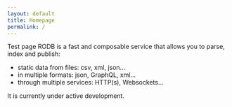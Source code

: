 ```yaml
---
layout: default
title: Homepage
permalink: /
---
```


Test page
RODB is a fast and composable service that allows you to parse, index and publish:
- static data from files: csv, xml, json...
- in multiple formats: json, GraphQL, xml...
- through multiple services: HTTP(s), Websockets...

It is currently under active development.
